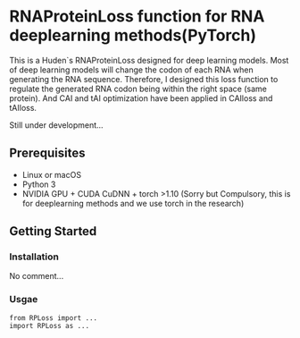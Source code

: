 
# RNAProteinLoss function for RNA deeplearning methods(PyTorch)

This is a Huden`s RNAProteinLoss designed for deep learning models. Most of deep learning models will change the codon of each RNA when generating the RNA sequence. Therefore, I designed this loss function to regulate the generated RNA codon being within the right space (same protein). And CAI and tAI optimization have been applied in CAIloss and tAIloss.

Still under development...


## Prerequisites
- Linux or macOS
- Python 3
- NVIDIA GPU + CUDA CuDNN + torch >1.10 (Sorry but Compulsory, this is for deeplearning methods and we use torch in the research)

## Getting Started
### Installation
No comment...

### Usgae

```
from RPLoss import ...
import RPLoss as ...
```
